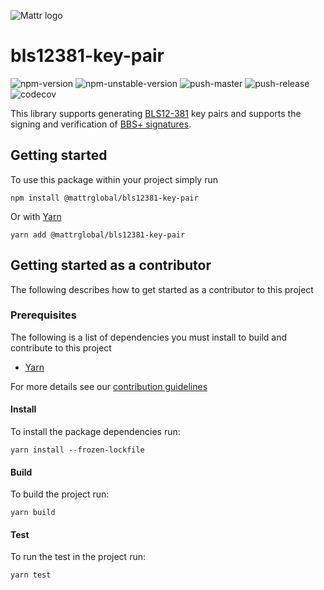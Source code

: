 ![Mattr logo](./docs/assets/mattr-black.svg)

# bls12381-key-pair

![npm-version](https://badgen.net/npm/v/@mattrglobal/bls12381-key-pair)
![npm-unstable-version](https://badgen.net/npm/v/@mattrglobal/bls12381-key-pair/unstable)
![push-master](https://github.com/mattrglobal/bls12381-key-pair/workflows/push-master/badge.svg)
![push-release](https://github.com/mattrglobal/bls12381-key-pair/workflows/push-release/badge.svg)
![codecov](https://codecov.io/gh/mattrglobal/bls12381-key-pair/branch/master/graph/badge.svg)

This library supports generating [BLS12-381](https://tools.ietf.org/html/draft-irtf-cfrg-pairing-friendly-curves-02#section-2.4) key pairs and supports the
signing and verification of [BBS+ signatures](https://github.com/mattrglobal/bbs-signatures-spec).

## Getting started

To use this package within your project simply run

```
npm install @mattrglobal/bls12381-key-pair
```

Or with [Yarn](https://yarnpkg.com/)

```
yarn add @mattrglobal/bls12381-key-pair
```

## Getting started as a contributor

The following describes how to get started as a contributor to this project

### Prerequisites

The following is a list of dependencies you must install to build and contribute to this project

- [Yarn](https://yarnpkg.com/)

For more details see our [contribution guidelines](./docs/CONTRIBUTING.md)

#### Install

To install the package dependencies run:

```
yarn install --frozen-lockfile
```

#### Build

To build the project run:

```
yarn build
```

#### Test

To run the test in the project run:

```
yarn test
```
